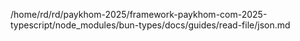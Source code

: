 /home/rd/rd/paykhom-2025/framework-paykhom-com-2025-typescript/node_modules/bun-types/docs/guides/read-file/json.md